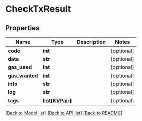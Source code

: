 # CheckTxResult

## Properties
Name | Type | Description | Notes
------------ | ------------- | ------------- | -------------
**code** | **int** |  | [optional] 
**data** | **str** |  | [optional] 
**gas_used** | **int** |  | [optional] 
**gas_wanted** | **int** |  | [optional] 
**info** | **str** |  | [optional] 
**log** | **str** |  | [optional] 
**tags** | [**list[KVPair]**](KVPair.md) |  | [optional] 

[[Back to Model list]](../README.md#documentation-for-models) [[Back to API list]](../README.md#documentation-for-api-endpoints) [[Back to README]](../README.md)



